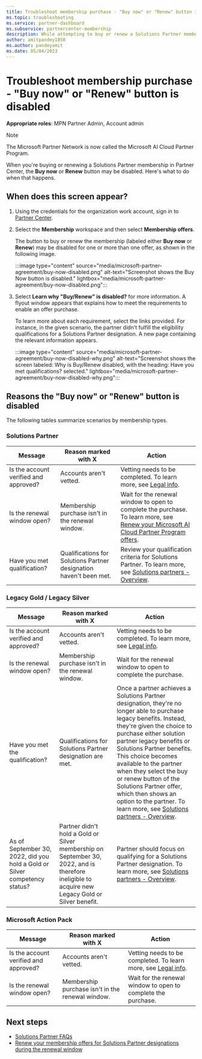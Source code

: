 ```yaml
---
title: Troubleshoot membership purchase - "Buy now" or "Renew" button is disabled
ms.topic: troubleshooting
ms.service: partner-dashboard
ms.subservice: partnercenter-membership
description: While attempting to buy or renew a Solutions Partner membership on Microsoft Partner Center, the "Buy now" or "Renew" button may be disabled for many reasons.
author: amitpandey1858
ms.author: pandeyamit
ms.date: 05/04/2023
---
```


# Troubleshoot membership purchase - "Buy now" or "Renew" button is disabled

**Appropriate roles**: MPN Partner Admin, Account admin

> [!NOTE] 
> The Microsoft Partner Network is now called the Microsoft AI Cloud Partner Program.

When you're buying or renewing a Solutions Partner membership in Partner Center, the **Buy now** or **Renew** button may be disabled. Here's what to do when that happens.

## When does this screen appear?

1. Using the credentials for the organization work account, sign in to [Partner Center](https://partner.microsoft.com).
1. Select the **Membership** workspace and then select **Membership offers**.

   The button to buy or renew the membership (labeled either **Buy now** or **Renew**) may be disabled for one or more than one offer, as shown in the following image.

   :::image type="content" source="media/microsoft-partner-agreement/buy-now-disabled.png" alt-text="Screenshot shows the Buy Now button is disabled." lightbox="media/microsoft-partner-agreement/buy-now-disabled.png":::

1. Select **Learn why "Buy/Renew" is disabled?** for more information. A flyout window appears that explains how to meet the requirements to enable an offer purchase. 
 
   To learn more about each requirement, select the links provided. For instance, in the given scenario, the partner didn't fulfill the eligibility qualifications for a Solutions Partner designation. A new page containing the relevant information appears.

   :::image type="content" source="media/microsoft-partner-agreement/buy-now-disabled-why.png" alt-text="Screenshot shows the screen labeled: Why is Buy/Renew disabled, with the heading: Have you met qualifications? selected." lightbox="media/microsoft-partner-agreement/buy-now-disabled-why.png":::

## Reasons the "Buy now" or "Renew" button is disabled

The following tables summarize scenarios by membership types.

### Solutions Partner

| Message | Reason marked with X | Action |
|---------|----------------------|--------|
| Is the account verified and approved?	| Accounts aren't vetted. | Vetting needs to be completed. To learn more, see [Legal info](https://partner.microsoft.com/dashboard/account/v3/organization/legalinfo). |
| Is the renewal window open? | Membership purchase isn't in the renewal window. | Wait for the renewal window to open to complete the purchase. To learn more, see [Renew your Microsoft AI Cloud Partner Program offers](./renew-mpn-offers.md). |
| Have you met qualification? | Qualifications for Solutions Partner designation haven't been met. | Review your qualification criteria for Solutions Partner. To learn more, see [Solutions partners - Overview](https://partner.microsoft.com/dashboard/mpn/program/solutionspartner/solutionareas/overview). |

### Legacy Gold / Legacy Silver

| Message | Reason marked with X | Action |
|---------|----------------------|--------|
|Is the account verified and approved? | Accounts aren't vetted. | Vetting needs to be completed. To learn more, see [Legal info](https://partner.microsoft.com/dashboard/account/v3/organization/legalinfo). |
| Is the renewal window open? | Membership purchase isn't in the renewal window. | Wait for the renewal window to open to complete the purchase. |
| Have you met the qualification? | Qualifications for Solutions Partner designation are met. | Once a partner achieves a Solutions Partner designation, they're no longer able to purchase legacy benefits. Instead, they're given the choice to purchase either solution partner legacy benefits or Solutions Partner benefits. This choice becomes available to the partner when they select the buy or renew button of the Solutions Partner offer, which then shows an option to the partner. To learn more, see [Solutions partners - Overview](https://partner.microsoft.com/dashboard/mpn/program/solutionspartner/solutionareas/overview). |
|As of September 30, 2022, did you hold a Gold or Silver competency status? | Partner didn't hold a Gold or Silver membership on September 30, 2022, and is therefore ineligible to acquire new Legacy Gold or Silver benefit. | Partner should focus on qualifying for a Solutions Partner designation. To learn more, see [Solutions partners - Overview](https://partner.microsoft.com/dashboard/mpn/program/solutionspartner/solutionareas/overview). |

### Microsoft Action Pack

| Message | Reason marked with X | Action |
|---------|----------------------|--------|
|Is the account verified and approved? | Accounts aren't vetted. | Vetting needs to be completed. To learn more, see [Legal info](https://partner.microsoft.com/dashboard/account/v3/organization/legalinfo). |
|Is the renewal window open? | Membership purchase isn't in the renewal window. | Wait for the renewal window to open to complete the purchase. |

## Next steps

- [Solutions Partner FAQs](solutions-partner-faq.yml)
- [Renew your membership offers for Solutions Partner designations during the renewal window](renew-mpn-offers.md)
